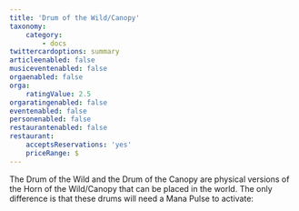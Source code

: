 ```yaml
---
title: 'Drum of the Wild/Canopy'
taxonomy:
    category:
        - docs
twittercardoptions: summary
articleenabled: false
musiceventenabled: false
orgaenabled: false
orga:
    ratingValue: 2.5
orgaratingenabled: false
eventenabled: false
personenabled: false
restaurantenabled: false
restaurant:
    acceptsReservations: 'yes'
    priceRange: $
---
```


The Drum of the Wild and the Drum of the Canopy are physical versions of the Horn of the Wild/Canopy that can be placed in the world. The only difference is that these drums will need a Mana Pulse to activate: